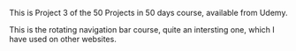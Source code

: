 This is Project 3 of the 50 Projects in 50 days course, available from Udemy.

This is the rotating navigation bar course, quite an intersting one, which I have used on other websites.
